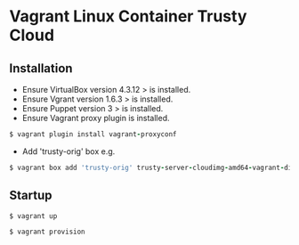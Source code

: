 Vagrant Linux Container Trusty Cloud
====================================

Installation
-----------

* Ensure VirtualBox version 4.3.12 > is installed.
* Ensure Vgrant version 1.6.3 > is installed.
* Ensure Puppet version 3 > is installed.
* Ensure Vagrant proxy plugin is installed.
 
```ruby
$ vagrant plugin install vagrant-proxyconf
```

* Add 'trusty-orig' box e.g.

```ruby
$ vagrant box add 'trusty-orig' trusty-server-cloudimg-amd64-vagrant-disk1.box
```

Startup
------

```ruby
$ vagrant up
```

```ruby
$ vagrant provision
```


